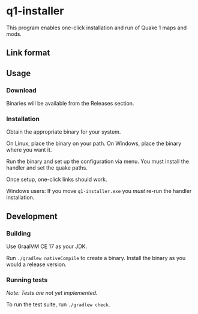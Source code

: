 # q1-installer
This program enables one-click installation and run of Quake 1 maps and mods.

## Link format


## Usage

### Download
Binaries will be available from the Releases section.

### Installation
Obtain the appropriate binary for your system. 

On Linux, place the binary on your path. On Windows, place the binary where you want it.

Run the binary and set up the configuration via menu. You must install the handler and set the quake paths.

Once setup, one-click links should work.

Windows users: If you move `q1-installer.exe` you _must_ re-run the handler installation.

## Development
### Building
Use GraalVM CE 17 as your JDK.

Run `./gradlew nativeCompile` to create a binary. Install the binary as you would a release version.
### Running tests
_Note: Tests are not yet implemented._

To run the test suite, run `./gradlew check`. 
